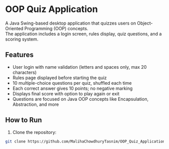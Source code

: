 # OOP Quiz Application

A Java Swing-based desktop application that quizzes users on Object-Oriented Programming (OOP) concepts.  
The application includes a login screen, rules display, quiz questions, and a scoring system.

## Features

- User login with name validation (letters and spaces only, max 20 characters)  
- Rules page displayed before starting the quiz  
- 10 multiple-choice questions per quiz, shuffled each time  
- Each correct answer gives 10 points; no negative marking  
- Displays final score with option to play again or exit  
- Questions are focused on Java OOP concepts like Encapsulation, Abstraction, and more  

## How to Run

1. Clone the repository:
```bash
git clone https://github.com/MalihaChowdhuryTasnim/OOP_Quiz_Application.git
